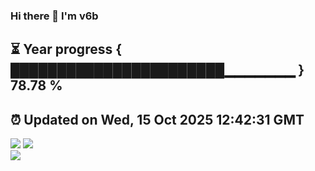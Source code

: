 ### Hi there 👋  I'm v6b  
⏳ Year progress { ███████████████████████▁▁▁▁▁▁▁ } 78.78 %
---
⏰ Updated on Wed, 15 Oct 2025 12:42:31 GMT
---
![](https://github-readme-stats.vercel.app/api?username=v6b&bg_color=30,e96443,904e95&title_color=fff&text_color=fff&layout=compact)
![](https://github-readme-stats.vercel.app/api/top-langs/?username=v6b&layout=compact&bg_color=30,e96443,904e95&title_color=fff&text_color=fff)  
![](https://gcore.jsdelivr.net/gh/v6b/v6b@main/assets/github-contribution-grid-snake.svg)

